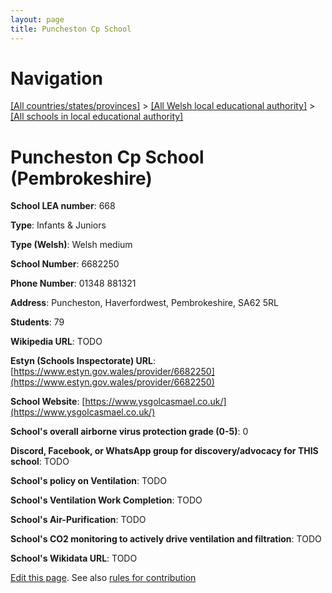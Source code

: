 ```yaml
---
layout: page
title: Puncheston Cp School
---
```

# Navigation

[[All countries/states/provinces]](../../..) > [[All Welsh local educational authority]](../..) > [[All schools in local educational authority]](..)

# Puncheston Cp School (Pembrokeshire)

**School LEA number**: 668

**Type**: Infants & Juniors

**Type (Welsh)**: Welsh medium

**School Number**: 6682250

**Phone Number**: 01348 881321

**Address**: Puncheston, Haverfordwest, Pembrokeshire, SA62 5RL

**Students**: 79

**Wikipedia URL**: TODO

**Estyn (Schools Inspectorate) URL**: [https://www.estyn.gov.wales/provider/6682250](https://www.estyn.gov.wales/provider/6682250)

**School Website**: [https://www.ysgolcasmael.co.uk/](https://www.ysgolcasmael.co.uk/)

**School's overall airborne virus protection grade (0-5)**: 0

**Discord, Facebook, or WhatsApp group for discovery/advocacy for THIS school**: TODO

**School's policy on Ventilation**: TODO

**School's Ventilation Work Completion**: TODO

**School's Air-Purification**: TODO

**School's CO2 monitoring to actively drive ventilation and filtration**: TODO

**School's Wikidata URL**: TODO




[Edit this page](https://github.com/VentilationProject/Wales/edit/prif/./Pembrokeshire/Puncheston_Cp_School.md). See also [rules for contribution](../../../contribution-rules/)